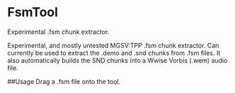 # FsmTool
Experimental .fsm chunk extractor.

Experimental, and mostly untested MGSV:TPP .fsm chunk extractor. Can currently be used to extract the .demo and .snd chunks from .fsm files.
It also automatically builds the SND chunks into a Wwise Vorbis (.wem) audio file.

##Usage
Drag a .fsm file onto the tool.
